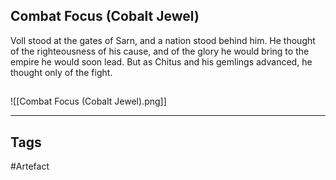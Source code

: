 ## Combat Focus (Cobalt Jewel)
Voll stood at the gates of Sarn, and a nation stood behind him.
He thought of the righteousness of his cause,
and of the glory he would bring to the empire he would soon lead.
But as Chitus and his gemlings advanced, he thought only of the fight.
## 
![[Combat Focus (Cobalt Jewel).png]]

---
## Tags
#Artefact